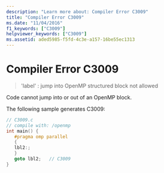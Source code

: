 ```yaml
---
description: "Learn more about: Compiler Error C3009"
title: "Compiler Error C3009"
ms.date: "11/04/2016"
f1_keywords: ["C3009"]
helpviewer_keywords: ["C3009"]
ms.assetid: aded5985-f5fd-4c3e-a157-16be55ec1313
---
```

# Compiler Error C3009

> 'label' : jump into OpenMP structured block not allowed

Code cannot jump into or out of an OpenMP block.

The following sample generates C3009:

```c
// C3009.c
// compile with: /openmp
int main() {
   #pragma omp parallel
   {
   lbl2:;
   }
   goto lbl2;   // C3009
}
```
